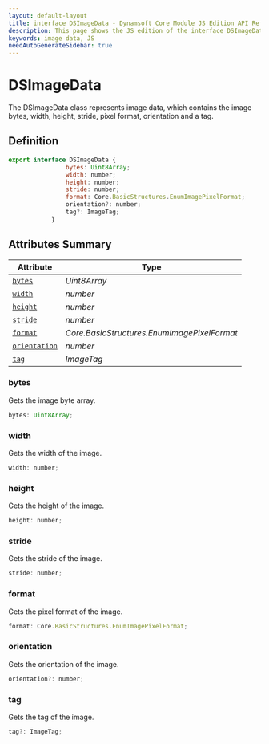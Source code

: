 ```yaml
---
layout: default-layout
title: interface DSImageData - Dynamsoft Core Module JS Edition API Reference
description: This page shows the JS edition of the interface DSImageData in Dynamsoft Core Module.
keywords: image data, JS
needAutoGenerateSidebar: true
---
```


# DSImageData

The DSImageData class represents image data, which contains the image bytes, width, height, stride, pixel format, orientation and a tag.

## Definition

```js
export interface DSImageData {
                bytes: Uint8Array;
                width: number;
                height: number;
                stride: number;
                format: Core.BasicStructures.EnumImagePixelFormat;
                orientation?: number;
                tag?: ImageTag;
            } 
```

## Attributes Summary

| Attribute            | Type |
|----------------------|-------------|
| [`bytes`](#bytes) | *Uint8Array* |
| [`width`](#width) | *number* |
| [`height`](#height) | *number* |
| [`stride`](#stride) | *number* |
| [`format`](#format) | *Core.BasicStructures.EnumImagePixelFormat* |
| [`orientation`](#orientation) | *number* |
| [`tag`](#tag) | *ImageTag* |

### bytes

Gets the image byte array.

```js
bytes: Uint8Array;
```

### width

Gets the width of the image.

```js
width: number;
```

### height

Gets the height of the image.

```js
height: number;
```

### stride

Gets the stride of the image.

```js
stride: number;
```

### format

Gets the pixel format of the image.

```js
format: Core.BasicStructures.EnumImagePixelFormat;
```

### orientation

Gets the orientation of the image.

```js
orientation?: number;
```

### tag

Gets the tag of the image.

```js
tag?: ImageTag;
```